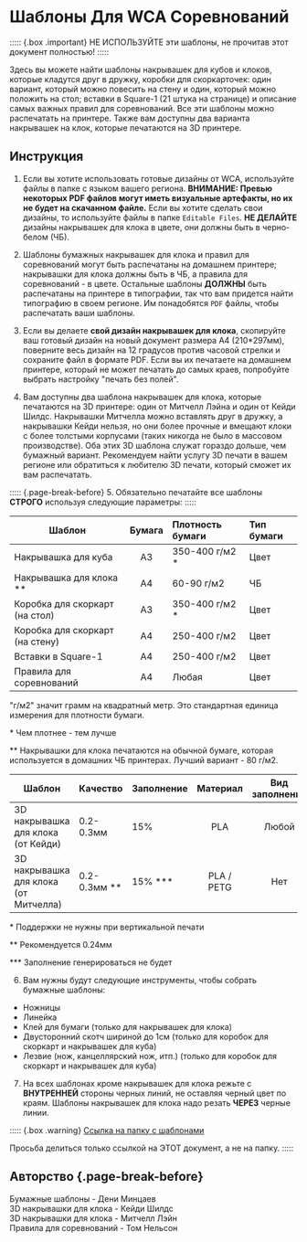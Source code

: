 # Шаблоны Для WCA Соревнований

::::: {.box .important}
НЕ ИСПОЛЬЗУЙТЕ эти шаблоны, не прочитав этот документ полностью!
:::::

Здесь вы можете найти шаблоны накрывашек для кубов и клоков, которые кладутся друг в дружку, коробки для скоркарточек: один вариант, который можно повесить на стену и один, который можно положить на стол; вставки в Square-1 (21 штука на странице) и описание самых важных правил для соревнований. Все эти шаблоны можно распечатать на принтере. Также вам доступны два варианта накрывашек на клок, которые печатаются на 3D принтере.

## Инструкция

1. Если вы хотите использовать готовые дизайны от WCA, используйте файлы в папке с языком вашего региона. **ВНИМАНИЕ: Превью некоторых PDF файлов могут иметь визуальные артефакты, но их не будет на скачанном файле.** Если вы хотите сделать свои дизайны, то используйте файлы в папке `Editable Files`. **НЕ ДЕЛАЙТЕ** дизайны накрывашек для клока в цвете, они должны быть в черно-белом (ЧБ).

2. Шаблоны бумажных накрывашек для клока и правил для соревнований могут быть распечатаны на домашнем принтере; накрывашки для клока должны быть в ЧБ, а правила для соревнований - в цвете. Остальные шаблоны **ДОЛЖНЫ** быть распечатаны на принтере в типографии, так что вам придется найти типографию в своем регионе. Им понадобятся `PDF` файлы, чтобы распечатать ваши шаблоны.

3. Если вы делаете **свой дизайн накрывашек для клока**, скопируйте ваш готовый дизайн на новый документ размера А4 (210\*297мм), поверните весь дизайн на 12 градусов против часовой стрелки и сохраните файл в формате PDF. Если вы их печатаете на домашнем принтере, который не может печатать до самых краев, попробуйте выбрать настройку "печать без полей".

4. Вам доступны два шаблона накрывашек для клока, которые печатаются на 3D принтере: один от Митчелл Лэйна и один от Кейди Шилдс. Накрывашки Митчелла можно вставлять друг в дружку, а накрывашки Кейди нельзя, но они более прочные и вмещают клоки с более толстыми корпусами (таких никогда не было в массовом производстве). Оба этих 3D шаблона служат гораздо дольше, чем бумажный вариант. Рекомендуем найти услугу 3D печати в вашем регионе или обратиться к любителю 3D печати, который сможет их вам распечатать.

::::: {.page-break-before}
5. Обязательно печатайте все шаблоны **СТРОГО** используя следующие параметры:
:::::

| Шаблон                          | Бумага  | Плотность бумаги | Тип бумаги |
| ------------------------------- | :-----: | :--------------- | :--------- |
| Накрывашка для куба             | A3      | 350-400 г/м2 \*  | Цвет       |
| Накрывашка для клока \*\*       | A4      | 60-90 г/м2       | ЧБ         |
| Коробка для скоркарт (на стол)  | A3      | 350-400 г/м2 \*  | Цвет       |
| Коробка для скоркарт (на стену) | A4      | 250-400 г/м2     | Цвет       |
| Вставки в Square-1              | A4      | 250-400 г/м2     | Цвет       |
| Правила для соревнований        | A4      | Любая            | Цвет       |

"г/м2" значит грамм на квадратный метр. Это стандартная единица измерения для плотности бумаги.

\* Чем плотнее - тем лучше

\*\* Накрывашки для клока печатаются на обычной бумаге, которая используется в домашних ЧБ принтерах. Лучший вариант - 80 г/м2.

| Шаблон                                | Качество       | Заполнение | Материал   | Вид заполнения | Поддержки |
| ------------------------------------- | :------------- | :--------- | :--------: | :------------: | :-------- |
| 3D накрывашка для клока (от Кейди)    | 0.2-0.3мм      | 15%        | PLA        | Любой          | Нет \*    |
| 3D накрывашка для клока (от Митчелла) | 0.2-0.3мм \*\* | 15% \*\*\* | PLA / PETG | Нет            | Нет       |

\* Поддержки не нужны при вертикальной печати

\*\* Рекомендуется 0.24мм

\*\*\* Заполнение генерироваться не будет

6. Вам нужны будут следующие инструменты, чтобы собрать бумажные шаблоны:

-   Ножницы
-   Линейка
-   Клей для бумаги (только для накрывашек для клока)
-   Двусторонний скотч шириной до 1см (только для коробок для скоркарт и накрывашек для куба)
-   Лезвие (нож, канцеллярский нож, итп.) (только для коробок для скоркарт и накрывашек для куба)

7. На всех шаблонах кроме накрывашек для клока режьте с **ВНУТРЕННЕЙ** стороны черных линий, не оставляя черный цвет по краям. Шаблоны накрывашек для клока надо резать **ЧЕРЕЗ** черные линии.

::::: {.box .warning}
[Ссылка на папку с шаблонами](https://drive.google.com/drive/folders/1EVqEWSqruZ8_vEJpUmqhFUqaikzgUkkP?usp=sharing)

Просьба делиться только ссылкой на ЭТОТ документ, а не на папку.
:::::

## Авторство {.page-break-before}

Бумажные шаблоны - Дени Минцаев<br/>
3D накрывашки для клока - Кейди Шилдс<br/>
3D накрывашки для клока - Митчелл Лэйн<br/>
Правила для соревнований - Том Нельсон


